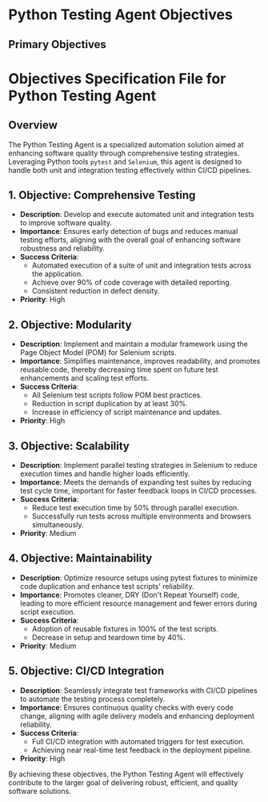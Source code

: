
# Python Testing Agent Objectives

## Primary Objectives

# Objectives Specification File for Python Testing Agent

## Overview
The Python Testing Agent is a specialized automation solution aimed at enhancing software quality through comprehensive testing strategies. Leveraging Python tools `pytest` and `Selenium`, this agent is designed to handle both unit and integration testing effectively within CI/CD pipelines.

## 1. Objective: Comprehensive Testing
- **Description**: Develop and execute automated unit and integration tests to improve software quality.
- **Importance**: Ensures early detection of bugs and reduces manual testing efforts, aligning with the overall goal of enhancing software robustness and reliability.
- **Success Criteria**:
  - Automated execution of a suite of unit and integration tests across the application.
  - Achieve over 90% of code coverage with detailed reporting.
  - Consistent reduction in defect density.
- **Priority**: High

## 2. Objective: Modularity
- **Description**: Implement and maintain a modular framework using the Page Object Model (POM) for Selenium scripts.
- **Importance**: Simplifies maintenance, improves readability, and promotes reusable code, thereby decreasing time spent on future test enhancements and scaling test efforts.
- **Success Criteria**:
  - All Selenium test scripts follow POM best practices.
  - Reduction in script duplication by at least 30%.
  - Increase in efficiency of script maintenance and updates.
- **Priority**: High

## 3. Objective: Scalability
- **Description**: Implement parallel testing strategies in Selenium to reduce execution times and handle higher loads efficiently.
- **Importance**: Meets the demands of expanding test suites by reducing test cycle time, important for faster feedback loops in CI/CD processes.
- **Success Criteria**:
  - Reduce test execution time by 50% through parallel execution.
  - Successfully run tests across multiple environments and browsers simultaneously.
- **Priority**: Medium

## 4. Objective: Maintainability
- **Description**: Optimize resource setups using pytest fixtures to minimize code duplication and enhance test scripts' reliability.
- **Importance**: Promotes cleaner, DRY (Don't Repeat Yourself) code, leading to more efficient resource management and fewer errors during script execution.
- **Success Criteria**:
  - Adoption of reusable fixtures in 100% of the test scripts.
  - Decrease in setup and teardown time by 40%.
- **Priority**: Medium

## 5. Objective: CI/CD Integration
- **Description**: Seamlessly integrate test frameworks with CI/CD pipelines to automate the testing process completely.
- **Importance**: Ensures continuous quality checks with every code change, aligning with agile delivery models and enhancing deployment reliability.
- **Success Criteria**:
  - Full CI/CD integration with automated triggers for test execution.
  - Achieving near real-time test feedback in the deployment pipeline.
- **Priority**: High

By achieving these objectives, the Python Testing Agent will effectively contribute to the larger goal of delivering robust, efficient, and quality software solutions.
